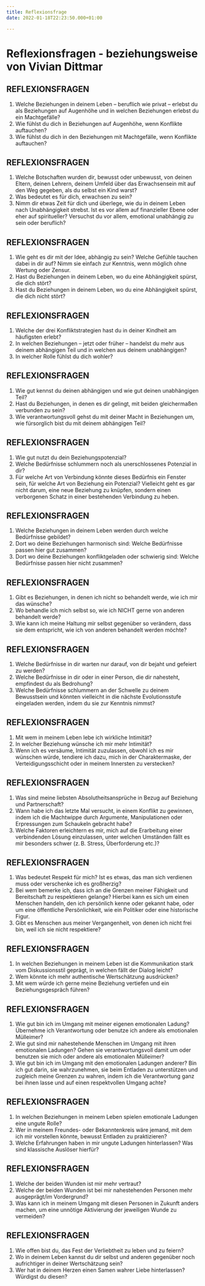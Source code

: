 ```yaml
---
title: Reflexionsfrage
date: 2022-01-18T22:23:50.000+01:00

---
```

# Reflexionsfragen - beziehungsweise von Vivian Dittmar

## REFLEXIONSFRAGEN

1. Welche Beziehungen in deinem Leben – beruflich wie privat – erlebst du als Beziehungen auf Augenhöhe und in welchen Beziehungen erlebst du ein Machtgefälle?
2. Wie fühlst du dich in Beziehungen auf Augenhöhe, wenn Konflikte auftauchen?
3. Wie fühlst du dich in den Beziehungen mit Machtgefälle, wenn Konflikte auftauchen?

## REFLEXIONSFRAGEN

1. Welche Botschaften wurden dir, bewusst oder unbewusst, von deinen Eltern, deinen Lehrern, deinem Umfeld über das Erwachsensein mit auf den Weg gegeben, als du selbst ein Kind warst?
2. Was bedeutet es für dich, erwachsen zu sein?
3. Nimm dir etwas Zeit für dich und überlege, wie du in deinem Leben nach Unabhängigkeit strebst. Ist es vor allem auf finanzieller Ebene oder eher auf spiritueller? Versuchst du vor allem, emotional unabhängig zu sein oder beruflich?

## REFLEXIONSFRAGEN

1. Wie geht es dir mit der Idee, abhängig zu sein? Welche Gefühle tauchen dabei in dir auf? Nimm sie einfach zur Kenntnis, wenn möglich ohne Wertung oder Zensur.
2. Hast du Beziehungen in deinem Leben, wo du eine Abhängigkeit spürst, die dich stört?
3. Hast du Beziehungen in deinem Leben, wo du eine Abhängigkeit spürst, die dich nicht stört?

## REFLEXIONSFRAGEN

1. Welche der drei Konfliktstrategien hast du in deiner Kindheit am häufigsten erlebt?
2. In welchen Beziehungen – jetzt oder früher – handelst du mehr aus deinem abhängigen Teil und in welchen aus deinem unabhängigen?
3. In welcher Rolle fühlst du dich wohler?

## REFLEXIONSFRAGEN

1. Wie gut kennst du deinen abhängigen und wie gut deinen unabhängigen Teil?
2. Hast du Beziehungen, in denen es dir gelingt, mit beiden gleichermaßen verbunden zu sein?
3. Wie verantwortungsvoll gehst du mit deiner Macht in Beziehungen um, wie fürsorglich bist du mit deinem abhängigen Teil?

## REFLEXIONSFRAGEN

1. Wie gut nutzt du dein Beziehungspotenzial?
2. Welche Bedürfnisse schlummern noch als unerschlossenes Potenzial in dir?
3. Für welche Art von Verbindung könnte dieses Bedürfnis ein Fenster sein, für welche Art von Beziehung ein Potenzial? Vielleicht geht es gar nicht darum, eine neue Beziehung zu knüpfen, sondern einen verborgenen Schatz in einer bestehenden Verbindung zu heben.

## REFLEXIONSFRAGEN

1. Welche Beziehungen in deinem Leben werden durch welche Bedürfnisse gebildet?
2. Dort wo deine Beziehungen harmonisch sind: Welche Bedürfnisse passen hier gut zusammen?
3. Dort wo deine Beziehungen konfliktgeladen oder schwierig sind: Welche Bedürfnisse passen hier nicht zusammen?

## REFLEXIONSFRAGEN

1. Gibt es Beziehungen, in denen ich nicht so behandelt werde, wie ich mir das wünsche?
2. Wo behandle ich mich selbst so, wie ich NICHT gerne von anderen behandelt werde?
3. Wie kann ich meine Haltung mir selbst gegenüber so verändern, dass sie dem entspricht, wie ich von anderen behandelt werden möchte?

## REFLEXIONSFRAGEN

1. Welche Bedürfnisse in dir warten nur darauf, von dir bejaht und gefeiert zu werden?
2. Welche Bedürfnisse in dir oder in einer Person, die dir nahesteht, empfindest du als Bedrohung?
3. Welche Bedürfnisse schlummern an der Schwelle zu deinem Bewusstsein und könnten vielleicht in die nächste Evolutionsstufe eingeladen werden, indem du sie zur Kenntnis nimmst?

## REFLEXIONSFRAGEN

1. Mit wem in meinem Leben lebe ich wirkliche Intimität?
2. In welcher Beziehung wünsche ich mir mehr Intimität?
3. Wenn ich es versäume, Intimität zuzulassen, obwohl ich es mir wünschen würde, tendiere ich dazu, mich in der Charaktermaske, der Verteidigungsschicht oder in meinem Innersten zu verstecken?

## REFLEXIONSFRAGEN

1. Was sind meine liebsten Absolutheitsansprüche in Bezug auf Beziehung und Partnerschaft?
2. Wann habe ich das letzte Mal versucht, in einem Konflikt zu gewinnen, indem ich die Machtwippe durch Argumente, Manipulationen oder Erpressungen zum Schaukeln gebracht habe?
3. Welche Faktoren erleichtern es mir, mich auf die Erarbeitung einer verbindenden Lösung einzulassen, unter welchen Umständen fällt es mir besonders schwer (z. B. Stress, Überforderung etc.)?

## REFLEXIONSFRAGEN

1. Was bedeutet Respekt für mich? Ist es etwas, das man sich verdienen muss oder verschenke ich es großherzig?
2. Bei wem bemerke ich, dass ich an die Grenzen meiner Fähigkeit und Bereitschaft zu respektieren gelange? Hierbei kann es sich um einen Menschen handeln, den ich persönlich kenne oder gekannt habe, oder um eine öffentliche Persönlichkeit, wie ein Politiker oder eine historische Figur.
3. Gibt es Menschen aus meiner Vergangenheit, von denen ich nicht frei bin, weil ich sie nicht respektiere?

## REFLEXIONSFRAGEN

1. In welchen Beziehungen in meinem Leben ist die Kommunikation stark vom Diskussionsstil geprägt, in welchen fällt der Dialog leicht?
2. Wem könnte ich mehr authentische Wertschätzung ausdrücken?
3. Mit wem würde ich gerne meine Beziehung vertiefen und ein Beziehungsgespräch führen?

## REFLEXIONSFRAGEN

1. Wie gut bin ich im Umgang mit meiner eigenen emotionalen Ladung? Übernehme ich Verantwortung oder benutze ich andere als emotionalen Mülleimer?
2. Wie gut sind mir nahestehende Menschen im Umgang mit ihren emotionalen Ladungen? Gehen sie verantwortungsvoll damit um oder benutzen sie mich oder andere als emotionalen Mülleimer?
3. Wie gut bin ich im Umgang mit den emotionalen Ladungen anderer? Bin ich gut darin, sie wahrzunehmen, sie beim Entladen zu unterstützen und zugleich meine Grenzen zu wahren, indem ich die Verantwortung ganz bei ihnen lasse und auf einen respektvollen Umgang achte?

## REFLEXIONSFRAGEN

1. In welchen Beziehungen in meinem Leben spielen emotionale Ladungen eine ungute Rolle?
2. Wer in meinem Freundes- oder Bekanntenkreis wäre jemand, mit dem ich mir vorstellen könnte, bewusst Entladen zu praktizieren?
3. Welche Erfahrungen haben in mir ungute Ladungen hinterlassen? Was sind klassische Auslöser hierfür?

## REFLEXIONSFRAGEN

1. Welche der beiden Wunden ist mir mehr vertraut?
2. Welche der beiden Wunden ist bei mir nahestehenden Personen mehr ausgeprägt/im Vordergrund?
3. Was kann ich in meinem Umgang mit diesen Personen in Zukunft anders machen, um eine unnötige Aktivierung der jeweiligen Wunde zu vermeiden?

## REFLEXIONSFRAGEN

1. Wie offen bist du, das Fest der Verliebtheit zu leben und zu feiern?
2. Wo in deinem Leben kannst du dir selbst und anderen gegenüber noch aufrichtiger in deiner Wertschätzung sein?
3. Wer hat in deinem Herzen einen Samen wahrer Liebe hinterlassen? Würdigst du diesen?